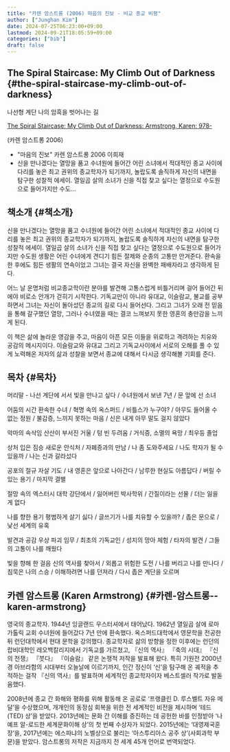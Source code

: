 ```yaml
---
title: "카렌 암스트롱 (2006) 마음의 진보 - 비교 종교 비평"
author: ["Junghan Kim"]
date: 2024-07-25T06:23:00+09:00
lastmod: 2024-09-21T18:05:59+09:00
categories: ["bib"]
draft: false
---
```


## The Spiral Staircase: My Climb Out of Darkness {#the-spiral-staircase-my-climb-out-of-darkness}

나선형 계단 나의 암흑을 벗어나는 길

[The Spiral Staircase: My Climb Out of Darkness: Armstrong, Karen: 978-](https://www.amazon.com/dp/0385721277/?_encoding=UTF8&pd_rd_w=8dYdN&content-id=amzn1.sym.f76d456a-cb0d-44de-b7b0-670c26ce80ba&pf_rd_p=f76d456a-cb0d-44de-b7b0-670c26ce80ba&pf_rd_r=147-5238204-1859566&pd_rd_wg=JFiXv&pd_rd_r=b341a672-a22b-4c99-a9de-4d0142a92e8c&ref_=aufs_ap_sc_dsk)

(카렌 암스트롱 2006)

-   "마음의 진보" 카렌 암스트롱 2006 이희재
-   신을 만나겠다는 열망을 품고 수녀원에 들어간 어린 소녀에서 적대적인 종교 사이에 다리를 놓은 최고 권위의 종교학자가 되기까지, 놀랍도록 솔직하게 자신의 내면을 탐구한 성찰적 에세이. 열일곱 살의 소녀가 신을 직접 찾고 싶다는 열정으로 수도원으로 들어가지만 수도...


## 책소개 {#책소개}

신을 만나겠다는 열망을 품고 수녀원에 들어간 어린 소녀에서 적대적인 종교 사이에 다리를 놓은 최고 권위의 종교학자가 되기까지, 놀랍도록 솔직하게 자신의 내면을 탐구한 성찰적 에세이. 열일곱 살의 소녀가 신을 직접 찾고 싶다는 열정으로 수도원으로 들어가지만 수도원 생활은 어린 수녀에게 견디기 힘든 절제와 순종의 고통만 안겨준다. 환속을 한 후에도 힘든 생활의 연속이었고 그녀는 결국 자신을 완벽한 패배자라고 생각하게 된다.

어느 날 운명처럼 비교종교학이란 분야를 발견해 고통스럽게 비틀거리며 걸어 들어간 뒤에야 비로소 안개가 걷히기 시작한다. 기독교만이 아니라 유대교, 이슬람교, 불교를 공부하면서 그녀는 자신이 돌아섰던 종교의 길로 다시 들어선다. 그리고 그녀가 오래 전 믿음을 통해 갈구했던 열망, 그러나 수녀였을 때는 결코 느껴보지 못한 영혼의 충만감을 느끼게 된다.

이 책은 삶에 놀라운 영감을 주고, 마음이 아픈 모든 이들을 위로하고 격려하는 치유와 공감의 메시지이다. 이슬람교와 유대교 그리고 기독교사이에서 서로의 오해를 풀 수 있게 노력해온 저자의 삶과 성찰을 보면서 종교에 대해서 다시금 생각해볼 기회를 준다.


## 목차 {#목차}

머리말 - 나선 계단에 서서 빛을 만나고 싶다 / 수녀원에서 보낸 7년 / 문 앞에 선 소녀

어둠의 시간 환속한 수녀 / 혁명 속의 옥스퍼드 / 비틀스가 누구야? / 아무도 들어올 수 없는 정원 / 불감증, 느끼지 못하는 마음 / 신은 내게 아무 말도 걸지 않았다

악마의 속삭임 산산이 부서진 거울 / 텅 빈 두려움 / 거식증, 소멸의 욕망 / 최우등 졸업

상처 입은 짐승 새로운 안식처 / 자폐증과의 만남 / 나 좀 도와주세요 / 나도 학자가 될 수 있을까 / 나는 신과 갈라섰다

공포의 절규 자살 기도 / 내 영혼은 앞으로 나아간다 / 남루한 현실도 아름답다 / 버릴 수 있는 용기 / 마지막 결별

절망 속의 엑스터시 대학 강단에서 / 잃어버린 박사학위 / 간질이라는 선물 / 더는 잃을 게 없다

나를 향한 용기 평범하게 살기 싫다 / 글쓰기가 나를 치유할 수 있을까? / 좁은 문으로 / 낯선 세계의 유혹

발견과 공감 우상 파괴 임무 / 최초의 기독교인 / 성지의 망아 체험 / 타자의 발견 / 그들의 고통이 나를 깨웠다

빛을 향해 한 걸음 신의 역사를 찾아서 / 외롭고 위험한 도전 / 나를 버리고 나를 만나다 / 침묵은 나의 스승 / 이해하려면 나를 던져라 / 다시 좁은 계단을 오르며


## 카렌 암스트롱 (Karen Armstrong) {#카렌-암스트롱--karen-armstrong}

영국의 종교학자. 1944년 잉글랜드 우스터셔에서 태어났다. 1962년 열일곱 살에 로마가톨릭 교회 수녀원에 들어갔다 7년 만에 환속했다. 옥스퍼드대학에서 영문학을 전공한 뒤 런던대학에서 현대 문학을 강의했다. 종교학자로 삶의 방향을 정한 이후에는 런던의 랍비대학인 레오백칼리지에서 기독교를 가르쳤고, 『신의 역사』 『축의 시대』 『신의 전쟁』 『붓다』 『이슬람』 같은 논쟁적 저작을 발표해 왔다. 특히 기원전 2000년경 아브라함의 시대부터 오늘날에 이르기까지, 인간 정신이 ‘신’을 탐구해 온 궤적을 추적하는 걸작 『신의 역사』를 발표하며 세계적인 종교학자이자 베스트셀러 작가로 발돋움했다.

2008년에 종교 간 화해와 평화를 위해 활동해 온 공로로 ‘프랭클린 D. 루스벨트 자유 메달’을 수상했으며, 개개인의 동정심 회복을 위한 전 세계적인 비전을 제시하며 ‘테드(TED) 상’을 받았다. 2013년에는 문화 간 이해를 증진하는 데 공헌한 바를 인정받아 ‘나예프 알-로드한 세계문화이해 상’의 첫 번째 수상자가 되었다. 2015년에는 ‘대영제국훈장’을, 2017년에는 에스파냐의 노벨상으로 불리는 ‘아스투리아스 공주 상’(사회과학 부문)을 받았다. 암스트롱의 저작은 지금까지 전 세계 45개 언어로 번역되었다.
